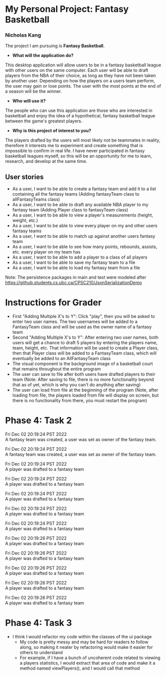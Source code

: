 # My Personal Project: Fantasy Basketball 
### Nicholas Kang

The project I am pursuing is **Fantasy Basketball**.

- **What will the application do?**

This desktop application will allow users to be in a fantasy basketball league 
with other users on the same computer. Each user will be able to draft players
from the NBA of their choice, as long as they have not been taken by another user.
Depending on how the players on a users team perform, 
the user may gain or lose points. The user with the most points 
at the end of a season will be the winner. 

- **Who will use it?**

The people who can use this application are those who are interested in basketball and enjoy the idea of a hypothetical, 
fantasy basketball league between the game's greatest players.

- **Why is this project of interest to you?**

The players drafted by the users will most likely not be teammates in reality,
therefore it interests me to experiment and create something that is impossible to confirm in real life.
I have never  participated in fantasy basketball leagues myself, so this 
will be an opportunity for me to learn, research, and develop at the 
same time. 

## User stories
- As a user, I want to be able to create a fantasy team and add it to a list containing all the fantasy teams
  (Adding fantasyTeam class to allFantasyTeams class)
- As a user, I want to be able to draft any available NBA player to my fantasy team
  (Adding Player class to fantasyTeam class)
- As a user, I want to be able to view a player's measurements (height, weight, etc.)
- As a user, I want to be able to view every player on my and other users fantasy teams
- As a user, I want to be able to match up against another users fantasy team
- As a user, I want to be able to see how many points, rebounds, assists, etc. every player on my team has
- As a user, I want to be able to add a player to a class of all players
- As a user, I want to be able to save my fantasy team to a file
- As a user, I want to be able to load my fantasy team from a file

Note: The persistence packages in main and test were modeled after 
https://github.students.cs.ubc.ca/CPSC210/JsonSerializationDemo

# Instructions for Grader
- First "Adding Multiple X's to Y": Click "play", then you will be asked to enter two user names. The two usernames will be
added to a FantasyTeam class and will be used as the owner name of a fantasy team
- Second "Adding Multiple X's to Y": After entering two user names, both users
will get a chance to draft 5 players by entering the players name, team, height, etc. That information
will be used to create a Player class, then that Player class will be added to a FantasyTeam class, which will
eventually be added to an AllFantasyTeam class
- The visual component is the background image of a basketball court that remains throughout the entire program
- The user can save to file after both users have drafted players to their team (Note: After saving to file,
there is no more functionality beyond that as of yet, which is why you can't do anything after saving)
- The user can load from file at the beginning of the program (Note, after loading from file, the players loaded
from file will display on screen, but there is no functionality from there, you must restart the program)

# Phase 4: Task 2
Fri Dec 02 20:19:24 PST 2022 \
A fantasy team was created, a user was set as owner of the fantasy team.

Fri Dec 02 20:19:24 PST 2022 \
A fantasy team was created, a user was set as owner of the fantasy team.

Fri Dec 02 20:19:24 PST 2022 \
A player was drafted to a fantasy team

Fri Dec 02 20:19:24 PST 2022 \
A player was drafted to a fantasy team

Fri Dec 02 20:19:24 PST 2022 \
A player was drafted to a fantasy team

Fri Dec 02 20:19:24 PST 2022 \
A player was drafted to a fantasy team

Fri Dec 02 20:19:24 PST 2022 \
A player was drafted to a fantasy team

Fri Dec 02 20:19:26 PST 2022 \
A player was drafted to a fantasy team

Fri Dec 02 20:19:26 PST 2022 \
A player was drafted to a fantasy team

Fri Dec 02 20:19:26 PST 2022 \
A player was drafted to a fantasy team

Fri Dec 02 20:19:26 PST 2022 \
A player was drafted to a fantasy team

Fri Dec 02 20:19:26 PST 2022 \
A player was drafted to a fantasy team

# Phase 4: Task 3
- I think I would refactor my code within the classes of the ui package
  - My code is pretty messy and may be hard for readers to follow along, so making it neater by refactoring 
  would make it easier for others to understand
  - For example, if I have a bunch of uncoherent code related to viewing a players
  statistics, I would extract that area of code and make it a method named viewPlayers(), and 
  I would call that method